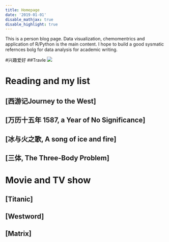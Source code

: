 ```yaml
---
title: Homepage
date: '2019-01-01'
disable_mathjax: true
disable_highlight: true
---
```


This is a person blog page. Data visualization, chemomentrics and application of R/Python is the main content. I hope to build a good sysmatic refernces bolg for data analysis for academic writing.

#兴趣爱好
##Travle
![](/./_index_files/IMG_20180619_165540.jpg)

# Reading and my list

## [西游记Journey to the West]
## [万历十五年 1587, a Year of No Significance]
## [冰与火之歌, A song of ice and fire]
## [三体, The Three-Body Problem]

# Movie and TV show
## [Titanic]
## [Westword]
## [Matrix]